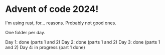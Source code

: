# Advent of code 2024!

I'm using rust, for... reasons. Probably not good ones.

One folder per day.

Day 1: done (parts 1 and 2)
Day 2: done (parts 1 and 2)
Day 3: done (parts 1 and 2)
Day 4: in progress (part 1 done)